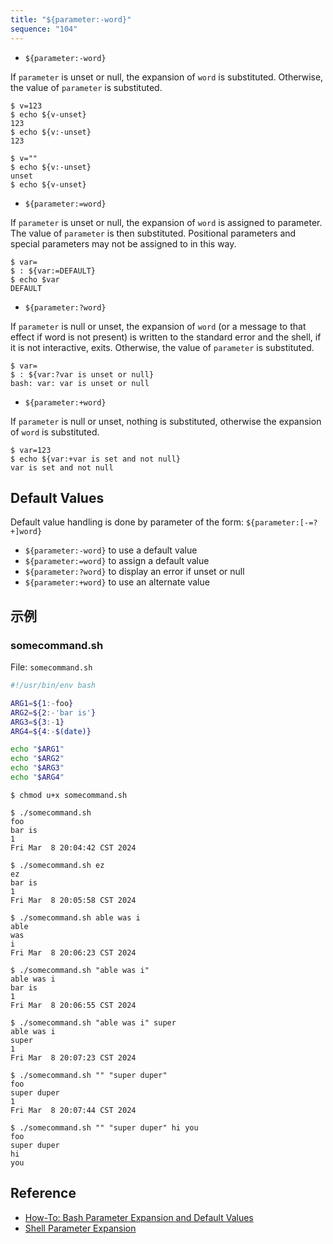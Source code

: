 ```yaml
---
title: "${parameter:-word}"
sequence: "104"
---
```


- `${parameter:-word}`

If `parameter` is unset or null, the expansion of `word` is substituted.
Otherwise, the value of `parameter` is substituted.

```text
$ v=123
$ echo ${v-unset}
123
$ echo ${v:-unset}
123
```

```text
$ v=""
$ echo ${v:-unset}
unset
$ echo ${v-unset}

```

- `${parameter:=word}`

If `parameter` is unset or null, the expansion of `word` is assigned to parameter.
The value of `parameter` is then substituted.
Positional parameters and special parameters may not be assigned to in this way.

```text
$ var=
$ : ${var:=DEFAULT}
$ echo $var
DEFAULT
```

- `${parameter:?word}`

If `parameter` is null or unset, the expansion of `word`
(or a message to that effect if word is not present) is written to the standard error and the shell,
if it is not interactive, exits.
Otherwise, the value of `parameter` is substituted.

```text
$ var=
$ : ${var:?var is unset or null}
bash: var: var is unset or null
```

- `${parameter:+word}`

If `parameter` is null or unset, nothing is substituted, otherwise the expansion of `word` is substituted.

```text
$ var=123
$ echo ${var:+var is set and not null}
var is set and not null
```

## Default Values

Default value handling is done by parameter of the form: `${parameter:[-=?+]word}`

- `${parameter:-word}` to use a default value
- `${parameter:=word}` to assign a default value
- `${parameter:?word}` to display an error if unset or null
- `${parameter:+word}` to use an alternate value

## 示例

### somecommand.sh

File: `somecommand.sh`

```bash
#!/usr/bin/env bash

ARG1=${1:-foo}
ARG2=${2:-'bar is'}
ARG3=${3:-1}
ARG4=${4:-$(date)}

echo "$ARG1"
echo "$ARG2"
echo "$ARG3"
echo "$ARG4"
```

```text
$ chmod u+x somecommand.sh
```

```text
$ ./somecommand.sh
foo
bar is
1
Fri Mar  8 20:04:42 CST 2024

$ ./somecommand.sh ez
ez
bar is
1
Fri Mar  8 20:05:58 CST 2024

$ ./somecommand.sh able was i
able
was
i
Fri Mar  8 20:06:23 CST 2024

$ ./somecommand.sh "able was i"
able was i
bar is
1
Fri Mar  8 20:06:55 CST 2024

$ ./somecommand.sh "able was i" super
able was i
super
1
Fri Mar  8 20:07:23 CST 2024

$ ./somecommand.sh "" "super duper"
foo
super duper
1
Fri Mar  8 20:07:44 CST 2024

$ ./somecommand.sh "" "super duper" hi you
foo
super duper
hi
you
```

## Reference

- [How-To: Bash Parameter Expansion and Default Values](https://www.debuntu.org/how-to-bash-parameter-expansion-and-default-values/)
- [Shell Parameter Expansion](https://www.gnu.org/savannah-checkouts/gnu/bash/manual/bash.html#Shell-Parameter-Expansion)
